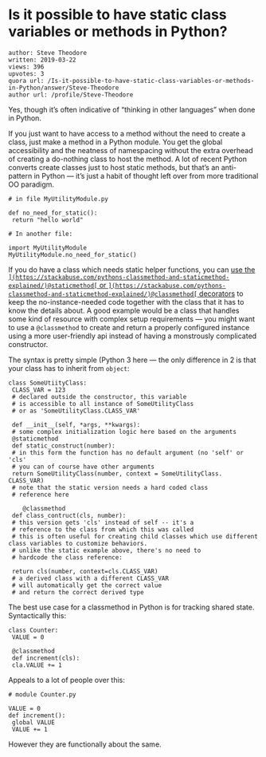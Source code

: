 # Is it possible to have static class variables or methods in Python?

	author: Steve Theodore
	written: 2019-03-22
	views: 396
	upvotes: 3
	quora url: /Is-it-possible-to-have-static-class-variables-or-methods-in-Python/answer/Steve-Theodore
	author url: /profile/Steve-Theodore


Yes, though it’s often indicative of “thinking in other languages” when done in Python.

If you just want to have access to a method without the need to create a class, just make a method in a Python module. You get the global accessibility and the neatness of namespacing without the extra overhead of creating a do-nothing class to host the method. A lot of recent Python converts create classes just to host static methods, but that’s an anti-pattern in Python — it’s just a habit of thought left over from more traditional OO paradigm.

    # in file MyUtilityModule.py
    
    def no_need_for_static():
     return "hello world"
    
    # In another file:
    
    import MyUtilityModule
    MyUtilityModule.no_need_for_static()

If you do have a class which needs static helper functions, you can [use the `](https://stackabuse.com/pythons-classmethod-and-staticmethod-explained/)@staticmethod[` or `](https://stackabuse.com/pythons-classmethod-and-staticmethod-explained/)@classmethod[` decorators](https://stackabuse.com/pythons-classmethod-and-staticmethod-explained/) to keep the no-instance-needed code together with the class that it has to know the details about. A good example would be a class that handles some kind of resource with complex setup requirements — you might want to use a `@classmethod` to create and return a properly configured instance using a more user-friendly api instead of having a monstrously complicated constructor.

The syntax is pretty simple (Python 3 here — the only difference in 2 is that your class has to inherit from `object`:

    class SomeUtiityClass:
     CLASS_VAR = 123
     # declared outside the constructor, this variable
     # is accessible to all instance of SomeUtilityClass
     # or as 'SomeUtilityClass.CLASS_VAR'
    
     def __init__(self, *args, **kwargs):
     # some complex initialization logic here based on the arguments
     @staticmethod
     def static_construct(number):
     # in this form the function has no default argument (no 'self' or 'cls'
     # you can of course have other arguments
     return SomeUtilityClass(number, context = SomeUtilityClass. CLASS_VAR)
     # note that the static version needs a hard coded class
     # reference here
    
    	@classmethod
     def class_contruct(cls, number):
     # this version gets 'cls' instead of self -- it's a 
     # reference to the class from which this was called
     # this is often useful for creating child classes which use different class variables to customize behaviors. 
     # unlike the static example above, there's no need to 
     # hardcode the class reference:
    
     return cls(number, context=cls.CLASS_VAR)
     # a derived class with a different CLASS_VAR
     # will automatically get the correct value
     # and return the correct derived type

The best use case for a classmethod in Python is for tracking shared state. Syntactically this:

    class Counter:
     VALUE = 0
    
     @classmethod
     def increment(cls):
     cla.VALUE += 1

Appeals to a lot of people over this:

    # module Counter.py
    
    VALUE = 0
    def increment():
     global VALUE
     VALUE += 1

However they are functionally about the same.

